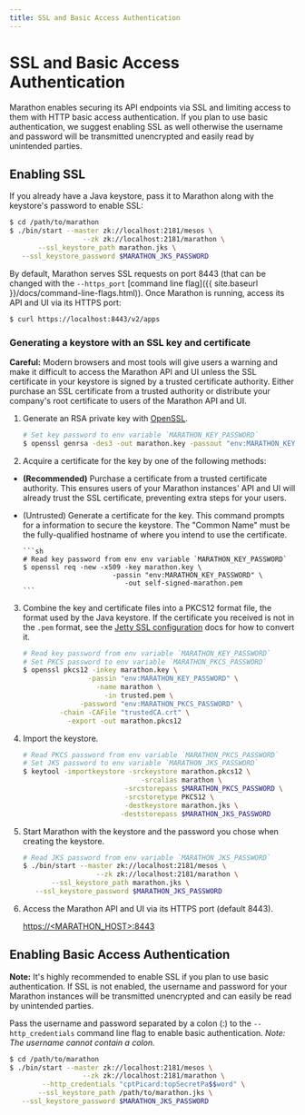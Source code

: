 ```yaml
---
title: SSL and Basic Access Authentication
---
```


# SSL and Basic Access Authentication

Marathon enables securing its API endpoints via SSL and limiting access to them
with HTTP basic access authentication. If you plan to use basic authentication,
we suggest enabling SSL as well otherwise the username and password will be
transmitted unencrypted and easily read by unintended parties.

## Enabling SSL

If you already have a Java keystore, pass it to Marathon along with the
keystore's password to enable SSL:

```sh
$ cd /path/to/marathon
$ ./bin/start --master zk://localhost:2181/mesos \
                  --zk zk://localhost:2181/marathon \
       --ssl_keystore_path marathon.jks \
   --ssl_keystore_password $MARATHON_JKS_PASSWORD
```

By default, Marathon serves SSL requests on port 8443 (that can be changed with
the `--https_port`
[command line flag]({{ site.baseurl }}/docs/command-line-flags.html)). Once
  Marathon is running, access its API and UI via its HTTPS port:

```sh
$ curl https://localhost:8443/v2/apps
```

### Generating a keystore with an SSL key and certificate

<div class="alert alert-warning">
  <strong>Careful:</strong> Modern browsers and most tools will give users a
  warning and make it difficult to access the Marathon API and UI unless the SSL
  certificate in your keystore is signed by a trusted certificate authority.
  Either purchase an SSL certificate from a trusted authority or distribute your
  company's root certificate to users of the Marathon API and UI.
</div>

1. Generate an RSA private key with
   [OpenSSL](https://www.openssl.org/docs/apps/genrsa.html).

    ```sh
    # Set key password to env variable `MARATHON_KEY_PASSWORD`
    $ openssl genrsa -des3 -out marathon.key -passout "env:MARATHON_KEY_PASSWORD"
    ```

2. Acquire a certificate for the key by one of the following methods:
  * **(Recommended)** Purchase a certificate from a trusted certificate
    authority. This ensures users of your Marathon instances' API and UI will
    already trust the SSL certificate, preventing extra steps for your users.
  * (Untrusted) Generate a certificate for the key. This command prompts for a
    information to secure the keystore. The "Common Name" must be the
    fully-qualified hostname of where you intend to use the certificate.

        ```sh
        # Read key password from env env variable `MARATHON_KEY_PASSWORD`
        $ openssl req -new -x509 -key marathon.key \
                              -passin "env:MARATHON_KEY_PASSWORD" \
                                 -out self-signed-marathon.pem
        ```

3. Combine the key and certificate files into a PKCS12 format file, the format
   used by the Java keystore. If the certificate you received is not in the
   `.pem` format, see the
   [Jetty SSL configuration](http://www.eclipse.org/jetty/documentation/current/configuring-ssl.html#loading-keys-and-certificates)
   docs for how to convert it.

    ```sh
    # Read key password from env variable `MARATHON_KEY_PASSWORD`
    # Set PKCS password to env variable `MARATHON_PKCS_PASSWORD`
    $ openssl pkcs12 -inkey marathon.key \
                    -passin "env:MARATHON_KEY_PASSWORD" \
                      -name marathon \
                        -in trusted.pem \
                  -password "env:MARATHON_PKCS_PASSWORD" \
             -chain -CAFile "trustedCA.crt" \
               -export -out marathon.pkcs12
    ```

4. Import the keystore.

    ```sh
    # Read PKCS password from env variable `MARATHON_PKCS_PASSWORD`
    # Set JKS password to env variable `MARATHON_JKS_PASSWORD`
    $ keytool -importkeystore -srckeystore marathon.pkcs12 \
                                 -srcalias marathon \
                             -srcstorepass $MARATHON_PKCS_PASSWORD \
                             -srcstoretype PKCS12 \
                             -destkeystore marathon.jks \
                            -deststorepass $MARATHON_JKS_PASSWORD
    ```

5. Start Marathon with the keystore and the password you chose when creating the
   keystore.

    ```sh
    # Read JKS password from env variable `MARATHON_JKS_PASSWORD`
    $ ./bin/start --master zk://localhost:2181/mesos \
                      --zk zk://localhost:2181/marathon \
           --ssl_keystore_path marathon.jks \
       --ssl_keystore_password $MARATHON_JKS_PASSWORD
    ```

6. Access the Marathon API and UI via its HTTPS port (default 8443).

    [https://\<MARATHON_HOST\>:8443](https://<MARATHON_HOST>:8443)

## Enabling Basic Access Authentication

<div class="alert alert-info">
  <strong>Note:</strong> It's highly recommended to enable SSL if you
  plan to use basic authentication. If SSL is not enabled, the username and
  password for your Marathon instances will be transmitted unencrypted and can
  easily be read by unintended parties.
</div>

Pass the username and password separated by a colon (:) to the
`--http_credentials` command line flag to enable basic authentication. *Note:
The username cannot contain a colon.*

```sh
$ cd /path/to/marathon
$ ./bin/start --master zk://localhost:2181/mesos \
                  --zk zk://localhost:2181/marathon \
        --http_credentials "cptPicard:topSecretPa$$word" \
       --ssl_keystore_path /path/to/marathon.jks \
   --ssl_keystore_password $MARATHON_JKS_PASSWORD
```
